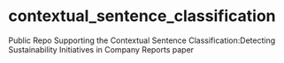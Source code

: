 # contextual_sentence_classification
Public Repo Supporting the Contextual Sentence Classification:Detecting Sustainability Initiatives in Company Reports paper
